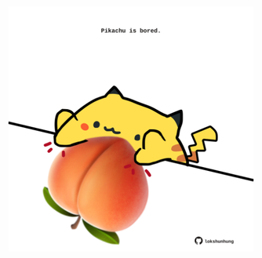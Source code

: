 <!-- built at 03/04/2023, 24:01:06 UTC -->
<p align="center">
  <img width="500" height="500" src="./ReadmeImage.svg">
</p>
